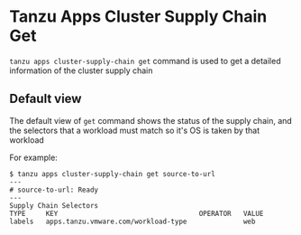 # Tanzu Apps Cluster Supply Chain Get

`tanzu apps cluster-supply-chain get` command is used to get a detailed information of the cluster supply chain

## Default view

The default view of `get` command shows the status of the supply chain, and the selectors that a workload must match so it's OS is taken by that workload

For example:

```console
$ tanzu apps cluster-supply-chain get source-to-url
---
# source-to-url: Ready
---
Supply Chain Selectors
TYPE     KEY                                   OPERATOR   VALUE
labels   apps.tanzu.vmware.com/workload-type              web
```
